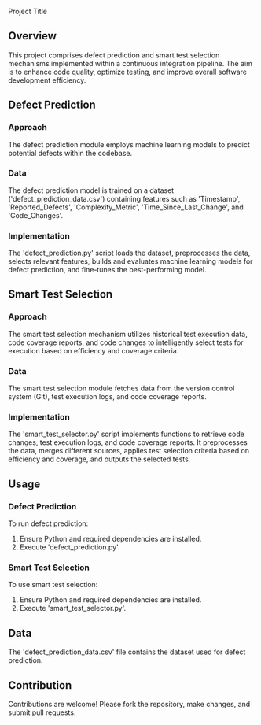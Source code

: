 Project Title

## Overview

This project comprises defect prediction and smart test selection mechanisms implemented within a continuous integration pipeline. The aim is to enhance code quality, optimize testing, and improve overall software development efficiency.

## Defect Prediction

### Approach

The defect prediction module employs machine learning models to predict potential defects within the codebase. 

### Data

The defect prediction model is trained on a dataset ('defect_prediction_data.csv') containing features such as 'Timestamp', 'Reported_Defects', 'Complexity_Metric', 'Time_Since_Last_Change', and 'Code_Changes'.

### Implementation

The 'defect_prediction.py' script loads the dataset, preprocesses the data, selects relevant features, builds and evaluates machine learning models for defect prediction, and fine-tunes the best-performing model.

## Smart Test Selection

### Approach

The smart test selection mechanism utilizes historical test execution data, code coverage reports, and code changes to intelligently select tests for execution based on efficiency and coverage criteria.

### Data

The smart test selection module fetches data from the version control system (Git), test execution logs, and code coverage reports.

### Implementation

The 'smart_test_selector.py' script implements functions to retrieve code changes, test execution logs, and code coverage reports. It preprocesses the data, merges different sources, applies test selection criteria based on efficiency and coverage, and outputs the selected tests.

## Usage

### Defect Prediction

To run defect prediction:
1. Ensure Python and required dependencies are installed.
2. Execute 'defect_prediction.py'.

### Smart Test Selection

To use smart test selection:
1. Ensure Python and required dependencies are installed.
2. Execute 'smart_test_selector.py'.

## Data

The 'defect_prediction_data.csv' file contains the dataset used for defect prediction. 

## Contribution

Contributions are welcome! Please fork the repository, make changes, and submit pull requests.

